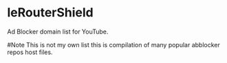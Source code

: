 # leRouterShield
Ad Blocker domain list for YouTube.

#Note
This is not my own list this is compilation of many popular abblocker repos host files.
